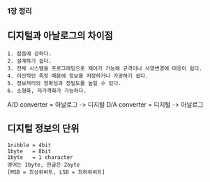 ### 1장 정리

## 디지털과 아날로그의 차이점
```
1. 잡음에 강하다.
2. 설계하기 쉽다.
3. 전체 시스템을 프로그래밍으로 제어가 가능해 규격이나 사양변경에 대응이 쉽다.
4. 이산적인 특징 때문에 정보를 저장하거나 가공하기 쉽다.
5. 정보처리의 정확성과 정밀도를 높일 수 있다.
6. 소형화, 저가격화가 가능하다.
```
A/D converter = 아날로그 -> 디지털
D/A converter = 디지털 -> 아날로그

## 디지털 정보의 단위
```
1nibble = 4bit
1byte   = 8bit
1byte   = 1 character
영어는 1byte, 한글은 2byte
[MSB = 최상위비트, LSB = 최하위비트]
```


